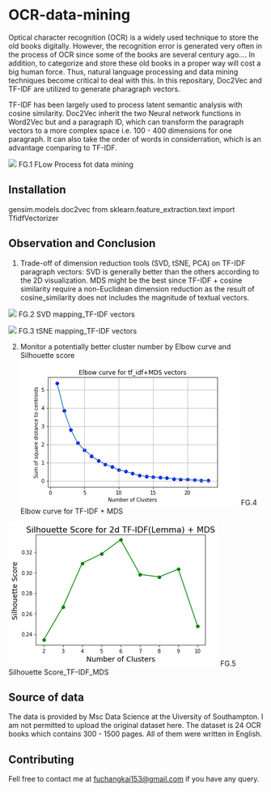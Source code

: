 # OCR-data-mining
Optical character recognition (OCR) is a widely used technique to store the old books digitally. However, the recognition error is generated very often in the process of OCR since some of the books are several century ago....
In addition, to categorize and store these old books in a proper way will cost a big human force. 
Thus, natural language processing and data mining techniques become critical to deal with this.
In this repositary, Doc2Vec and TF-IDF are utilized to generate pharagraph vectors. 

TF-IDF has been largely used to process latent semantic analysis with cosine similarity. 
Doc2Vec inherit the two Neural network functions in Word2Vec but and a paragraph ID, which can transform the paragraph vectors to a more complex space i.e. 100 - 400 dimensions for one paragraph. It can also take the order of words in considerration, which is an advantage comparing to TF-IDF. 

![](images/OCR%20Data%20Mining.png)
FG.1 FLow Process fot data mining

## Installation
gensim.models.doc2vec
from sklearn.feature_extraction.text import TfidfVectorizer

## Observation and Conclusion
1. Trade-off of dimension reduction tools (SVD, tSNE, PCA) on TF-IDF paragraph vectors: SVD is generally better than the others according to the 2D visualization. MDS might be the best since TF-IDF + cosine similarity require a non-Euclidean dimension reduction as the result of cosine_similarity does not includes the magnitude of textual vectors.

![](images/SVD%20mapping_TF-IDF%20vectors.png)
FG.2 SVD mapping_TF-IDF vectors

![](images/tSNE%20mapping_TF-IDF%20vectors.png)
FG.3 tSNE mapping_TF-IDF vectors

2. Monitor a potentially better cluster number by Elbow curve and Silhouette score
![](image/kmeans%20clustering%20of%20tf_idf%2BMDS.png)
FG.4 Elbow curve for TF-IDF + MDS 

![](image/Silhouette%20Score_TF-IDF_MDS.png)
FG.5 Silhouette Score_TF-IDF_MDS




## Source of data
The data is provided by Msc Data Science at the Uiversity of Southampton. 
I am not permitted to upload the original dataset here.
The dataset is 24 OCR books which contains 300 - 1500 pages. 
All of them were written in English.

## Contributing 
Fell free to contact me at fuchangkai153@gmail.com if you have any query.

